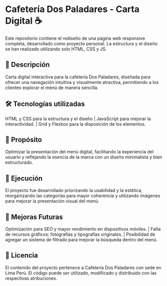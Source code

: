 # Cafetería Dos Paladares - Carta Digital ☕️
Este repositorio contiene el rediseño de una página web responsive completa, desarrollado como proyecto personal. La estructura y el diseño se han realizado utilizando solo HTML, CSS y JS.

## 📌 Descripción
Carta digital interactiva para la cafetería Dos Paladares, diseñada para ofrecer una navegación intuitiva y visualmente atractiva, permitiendo a los clientes explorar el menú de manera sencilla.

## 🛠️ Tecnologías utilizadas
HTML y CSS para la estructura y el diseño | JavaScript para mejorar la interactividad. | Grid y Flexbox para la disposición de los elementos.

## 🎯 Propósito
Optimizar la presentación del menú digital, facilitando la experiencia del usuario y reflejando la esencia de la marca con un diseño minimalista y bien estructurado.

## 🚀 Ejecución
El proyecto fue desarrollado priorizando la usabilidad y la estética, reorganizando las categorías para mayor coherencia y utilizando imágenes para mejorar la presentación visual del menú.

## 🔧 Mejoras Futuras
Optimización para SEO y mayor rendimiento en dispositivos móviles. | Falta de recursos gráficos: fotografías y tipografías originales. | Posibilidad de agregar un sistema de filtrado para mejorar la búsqueda dentro del menú.

## 📜 Licencia
El contenido del proyecto pertenece a Cafetería Dos Paladares con sede en Lima Perú. El código puede ser utilizado, modificado y distribuido con las respectivas atribuciones.
